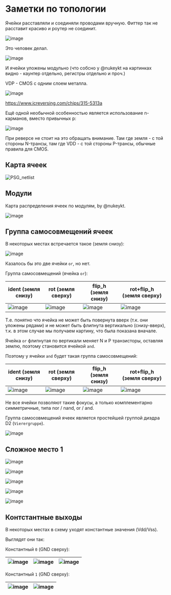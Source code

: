# Заметки по топологии

Ячейки расставляли и соединяли проводами вручную. Фиттер так не расставит красиво и роутер не соединит.

![image](../imgstore/175983109-d13f8b43-3bb9-4e85-842e-b8bf61fdd92b.png)

Это человек делал.

![image](../imgstore/175983175-84c133a4-d846-4451-81fe-b535a47a4efd.png)

И ячейки уложены модульно (что собсно у @nukeykt на картинках видно - каунтер отдельно, регистры отдельно и проч.)

VDP - CMOS с одним слоем металла.

![image](../imgstore/175983002-4df8cd5c-90a1-49fe-9fc4-dbe16c287375.png)

https://www.icreversing.com/chips/315-5313a

Ещё одной необычной особенностью является использование n-карманов, вместо привычных p:

![image](../imgstore/176116906-edc63b0e-4829-4dec-9c4e-634e062aece4.png)

При реверсе не стоит на это обращать внимание. Там где земля - с той стороны N-трансы, там где VDD - с той стороны P-трансы, обычные правила для CMOS.

## Карта ячеек

![PSG_netlist](../imgstore/PSG_netlist.png)

## Модули

Карта распределения ячеек по модулям, by @nukeykt.

![image](../imgstore/176502964-95bc5798-02ce-4933-ac8c-da426f77f7a4.png)

## Группа самосовмещений ячеек

В некоторых местах встречается такое (земля снизу):

![image](../imgstore/176856526-86d02e64-7d99-4f38-9a79-cd850feba478.png)

Казалось бы это две ячейки `or`, но нет.

Группа самосовмещений (ячейка `or`):

|ident (земля снизу)|rot (земля сверху)|flip_h (земля снизу)|rot+flip_h (земля сверху)|
|---|---|---|---|
|![image](../imgstore/176852861-7d7a0f57-d302-4f71-bd27-1cea605fb091.png)|![image](../imgstore/176852945-8082ee45-692c-42dc-92d7-c90748a3aae1.png)|![image](../imgstore/176853301-54b26e7c-8166-430b-9e86-bc5045b9614b.png)|![image](../imgstore/176857460-1020e86c-4dcd-4f58-824e-76e226a66e25.png)|

Т.е. понятно что ячейка не может быть повернута вверх (т.к. они уложены рядами) и не может быть флипнута вертикально (снизу-вверх), т.к. в этом случае мы получаем картину, что была показана вначале.

Ячейка `or` флипнутая по вертикали меняет N и P транзисторы, оставляя землю, поэтому становится ячейкой `and`.

Поэтому у ячейки `and` будет такая группа самосовмещений:

|ident (земля снизу)|rot (земля сверху)|flip_h (земля снизу)|rot+flip_h (земля сверху)|
|---|---|---|---|
|![image](../imgstore/176853681-b5759600-34d0-4bc9-be78-0f6d9d245eaa.png)|![image](../imgstore/176853715-74e3c938-3f99-410f-bbf8-6dd91cbcbb9e.png)|![image](../imgstore/176853767-57d5a1f7-5c1b-4c51-b9e7-fd7c9e5a4074.png)|![image](../imgstore/176857641-2b40c1dc-3858-439d-addf-e99a83b466ba.png)|

Не все ячейки позволяют такие фокусы, а только комплементарно симметричные, типа nor / nand, or / and.

Группа самосовмещений ячеек является простейшей группой диэдра D2 (`Vierergruppe`).

![image](../imgstore/176861596-9f27ad7b-82f0-4c9a-888c-5250f60a61ae.png)

## Сложное место 1

![image](../imgstore/184116473-0a559c73-04f9-477a-b29c-6ea19f5d8601.png)

![image](../imgstore/184116399-5b6009ca-f460-45cf-afac-3bc48c5ff6c8.png)

![image](../imgstore/184116636-3bea6b60-9854-4c65-9748-caab3aafb119.png)

![image](../imgstore/184116668-55414386-a55f-4c5c-984e-625ac3949229.png)

![image](../imgstore/184116530-c68b4d8f-894b-4def-ba59-f04c6eb233ed.png)

## Контстантные выходы

В некоторых местах в схему уходят константные значения (Vdd/Vss).

Выглядят они так:

Константный `0` (GND сверху):

|![image](../imgstore/184126459-67473727-e2c8-416a-9de4-8aa743b211da.png)|![image](../imgstore/184126531-13cc3699-9d93-47cc-8a01-d679ee6c3d27.png)|![image](../imgstore/184126772-f7cb6d43-75b7-499c-bfb1-50340b359599.png)|
|---|---|---|

Константный `1` (GND сверху):

|![image](../imgstore/184126643-c0545d85-1fd4-460f-82b2-5d3ecc3b1ef3.png)|![image](../imgstore/184126919-0ca2fd29-95e4-4581-96c5-9a3ab72f9990.png)|
|---|---|
